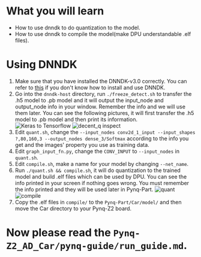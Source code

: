 <!--
 * @Author: Sauron Wu
 * @GitHub: wutianze
 * @Email: 1369130123qq@gmail.com
 * @Date: 2019-10-15 16:38:14
 * @LastEditors: Please set LastEditors
 * @LastEditTime: 2019-10-30 17:42:48
 * @Description: 
 -->
# What you will learn
- How to use dnndk to do quantization to the model.
- How to use dnndk to compile the model(make DPU understandable .elf files).

# Using DNNDK
1. Make sure that you have installed the DNNDK-v3.0 correctly. You can refer to [this](https://github.com/wutianze/dnndk3.0-pynqz2/blob/master/build-host-dnndk.md) if you don't know how to install and use DNNDK.
2. Go into the `dnndk-host` directory, run `./freeze_detect.sh` to transfer the .h5 model to .pb model and it will output the input_node and output_node info in your window. Remember the info and we will use them later. You can see the following pictures, it will first transfer the .h5 model to .pb model and then print its information.  
![Keras to Tensorflow](./keras_to_tensorflow.png)
![decent_q inspect](./inspect_pb.png)
3. Edit `quant.sh`, change the `--input_nodes conv2d_1_input --input_shapes ?,80,160,3 --output_nodes dense_3/Softmax` according to the info you get and the images' property you use as training data.  
4. Edit `graph_input_fn.py`, change the `CONV_INPUT` to `--input_nodes` in `quant.sh`. 
5. Edit `compile.sh`, make a name for your model by changing `--net_name`.
6. Run `./quant.sh && compile.sh`, it will do quantization to the trained model and build .elf files which can be used by DPU. You can see the info printed in your screen if nothing goes wrong. You must remember the info printed and they will be used later in Pynq-Part. 
![quant](./quant.png)
![compile](./compile.png)
7. Copy the .elf files in `compile/` to the `Pynq-Part/Car/model/` and then move the Car directory to your Pynq-Z2 board.

# Now please read the `Pynq-Z2_AD_Car/pynq-guide/run_guide.md`.
